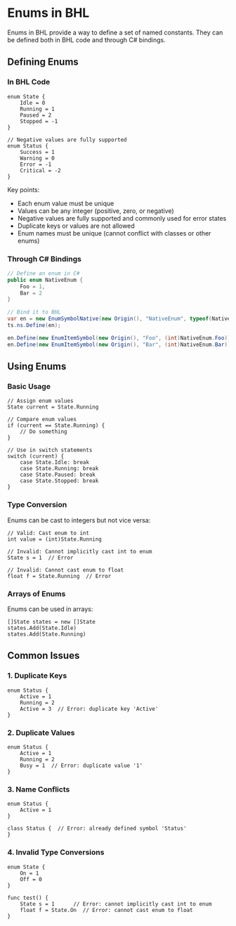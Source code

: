 # Enums in BHL

Enums in BHL provide a way to define a set of named constants. They can be defined both in BHL code and through C# bindings.

## Defining Enums

### In BHL Code

```bhl
enum State {
    Idle = 0
    Running = 1
    Paused = 2
    Stopped = -1
}

// Negative values are fully supported
enum Status {
    Success = 1
    Warning = 0
    Error = -1
    Critical = -2
}
```

Key points:
- Each enum value must be unique
- Values can be any integer (positive, zero, or negative)
- Negative values are fully supported and commonly used for error states
- Duplicate keys or values are not allowed
- Enum names must be unique (cannot conflict with classes or other enums)

### Through C# Bindings

```csharp
// Define an enum in C#
public enum NativeEnum {
    Foo = 1,
    Bar = 2
}

// Bind it to BHL
var en = new EnumSymbolNative(new Origin(), "NativeEnum", typeof(NativeEnum));
ts.ns.Define(en);

en.Define(new EnumItemSymbol(new Origin(), "Foo", (int)NativeEnum.Foo));
en.Define(new EnumItemSymbol(new Origin(), "Bar", (int)NativeEnum.Bar));
```

## Using Enums

### Basic Usage

```bhl
// Assign enum values
State current = State.Running

// Compare enum values
if (current == State.Running) {
    // Do something
}

// Use in switch statements
switch (current) {
    case State.Idle: break
    case State.Running: break
    case State.Paused: break
    case State.Stopped: break
}
```

### Type Conversion

Enums can be cast to integers but not vice versa:

```bhl
// Valid: Cast enum to int
int value = (int)State.Running

// Invalid: Cannot implicitly cast int to enum
State s = 1  // Error

// Invalid: Cannot cast enum to float
float f = State.Running  // Error
```

### Arrays of Enums

Enums can be used in arrays:

```bhl
[]State states = new []State
states.Add(State.Idle)
states.Add(State.Running)
```

## Common Issues

### 1. Duplicate Keys

```bhl
enum Status {
    Active = 1
    Running = 2
    Active = 3  // Error: duplicate key 'Active'
}
```

### 2. Duplicate Values

```bhl
enum Status {
    Active = 1
    Running = 2
    Busy = 1  // Error: duplicate value '1'
}
```

### 3. Name Conflicts

```bhl
enum Status {
    Active = 1
}

class Status {  // Error: already defined symbol 'Status'
}
```

### 4. Invalid Type Conversions

```bhl
enum State {
    On = 1
    Off = 0
}

func test() {
    State s = 1      // Error: cannot implicitly cast int to enum
    float f = State.On  // Error: cannot cast enum to float
}
```
